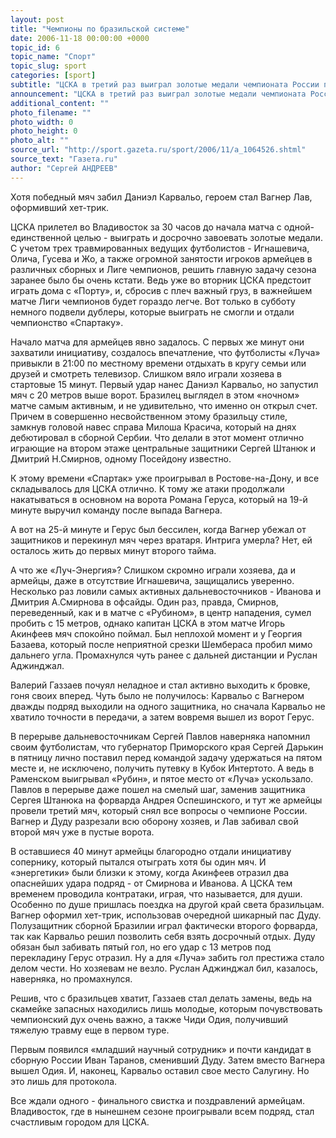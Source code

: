 ```yaml
---
layout: post
title: "Чемпионы по бразильской системе"
date: 2006-11-18 00:00:00 +0000
topic_id: 6
topic_name: "Спорт"
topic_slug: sport
categories: [sport]
subtitle: "ЦСКА в третий раз выиграл золотые медали чемпионата России по футболу"
announcement: "ЦСКА в третий раз выиграл золотые медали чемпионата России по футболу, победив во Владивостоке «Луч-Энергию». Армейцы также получили место в групповом турнире Лиги чемпионов сезона 2007-08."
additional_content: ""
photo_filename: ""
photo_width: 0
photo_height: 0
photo_alt: ""
source_url: "http://sport.gazeta.ru/sport/2006/11/a_1064526.shtml"
source_text: "Газета.ru"
author: "Сергей АНДРЕЕВ"
---
```

Хотя победный мяч забил Даниэл Карвальо, героем стал Вагнер Лав, оформивший хет-трик.

ЦСКА прилетел во Владивосток за 30 часов до начала матча с одной-единственной целью - выиграть и досрочно завоевать золотые медали. С учетом трех травмированных ведущих футболистов - Игнашевича, Олича, Гусева и Жо, а также огромной занятости игроков армейцев в различных сборных и Лиге чемпионов, решить главную задачу сезона заранее было бы очень кстати. Ведь уже во вторник ЦСКА предстоит играть дома с «Порту», и, сбросив с плеч важный груз, в важнейшем матче Лиги чемпионов будет гораздо легче. Вот только в субботу немного подвели дублеры, которые выиграть не смогли и отдали чемпионство «Спартаку».

Начало матча для армейцев явно задалось. С первых же минут они захватили инициативу, создалось впечатление, что футболисты «Луча» привыкли в 21:00 по местному времени отдыхать в кругу семьи или друзей и смотреть телевизор. Слишком вяло играли хозяева в стартовые 15 минут. Первый удар нанес Даниэл Карвальо, но запустил мяч с 20 метров выше ворот. Бразилец выглядел в этом «ночном» матче самым активным, и не удивительно, что именно он открыл счет. Причем в совершенно несвойственном этому бразильцу стиле, замкнув головой навес справа Милоша Красича, который на днях дебютировал в сборной Сербии. Что делали в этот момент отлично играющие на втором этаже центральные защитники Сергей Штанюк и Дмитрий Н.Смирнов, одному Посейдону известно.

К этому времени «Спартак» уже проигрывал в Ростове-на-Дону, и все складывалось для ЦСКА отлично. К тому же атаки продолжали накатываться в основном на ворота Романа Геруса, который на 19-й минуте выручил команду после выпада Вагнера.

А вот на 25-й минуте и Герус был бессилен, когда Вагнер убежал от защитников и перекинул мяч через вратаря. Интрига умерла? Нет, ей осталось жить до первых минут второго тайма.

А что же «Луч-Энергия»? Слишком скромно играли хозяева, да и армейцы, даже в отсутствие Игнашевича, защищались уверенно. Несколько раз ловили самых активных дальневосточников - Иванова и Дмитрия А.Смирнова в офсайды. Один раз, правда, Смирнов, переведенный, как и в матче с «Рубином», в центр нападения, сумел пробить с 15 метров, однако капитан ЦСКА в этом матче Игорь Акинфеев мяч спокойно поймал. Был неплохой момент и у Георгия Базаева, который после неприятной срезки Шембераса пробил мимо дальнего угла. Промахнулся чуть ранее с дальней дистанции и Руслан Аджинджал.

Валерий Газзаев почуял неладное и стал активно выходить к бровке, гоня своих вперед. Чуть было не получилось: Карвальо с Вагнером дважды подряд выходили на одного защитника, но сначала Карвальо не хватило точности в передачи, а затем вовремя вышел из ворот Герус.

В перерыве дальневосточникам Сергей Павлов наверняка напомнил своим футболистам, что губернатор Приморского края Сергей Дарькин в пятницу лично поставил перед командой задачу удержаться на пятом месте и, не исключено, получить путевку в Кубок Интертото. А ведь в Раменском выигрывал «Рубин», и пятое место от «Луча» ускользало. Павлов в перерыве даже пошел на смелый шаг, заменив защитника Сергея Штанюка на форварда Андрея Оспешинского, и тут же армейцы провели третий мяч, который снял все вопросы о чемпионе России. Вагнер и Дуду разрезали всю оборону хозяев, и Лав забивал свой второй мяч уже в пустые ворота.

В оставшиеся 40 минут армейцы благородно отдали инициативу сопернику, который пытался отыграть хотя бы один мяч. И «энергетики» были близки к этому, когда Акинфеев отразил два опаснейших удара подряд - от Смирнова и Иванова. А ЦСКА тем временем проводила контратаки, играя, что называется, для души. Особенно по душе пришлась поездка на другой край света бразильцам. Вагнер оформил хет-трик, использовав очередной шикарный пас Дуду. Полузащитник сборной Бразилии играл фактически второго форварда, так как Карвальо решил позволить себя взять досрочный отдых. Дуду обязан был забивать пятый гол, но его удар с 13 метров под перекладину Герус отразил. Ну а для «Луча» забить гол престижа стало делом чести. Но хозяевам не везло. Руслан Аджинджал бил, казалось, наверняка, но промахнулся.

Решив, что с бразильцев хватит, Газзаев стал делать замены, ведь на скамейке запасных находились лишь молодые, которым почувствовать чемпионский дух очень важно, а также Чиди Одия, получивший тяжелую травму еще в первом туре.

Первым появился «младший научный сотрудник» и почти кандидат в сборную России Иван Таранов, сменивший Дуду. Затем вместо Вагнера вышел Одия. И, наконец, Карвальо оставил свое место Салугину. Но это лишь для протокола.

Все ждали одного - финального свистка и поздравлений армейцам. Владивосток, где в нынешнем сезоне проигрывали всем подряд, стал счастливым городом для ЦСКА.
